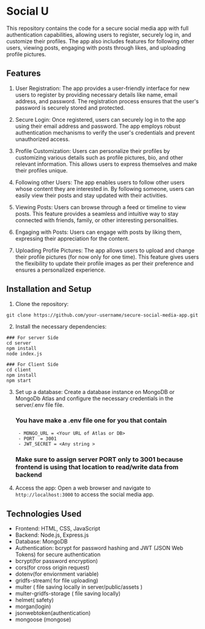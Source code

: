# Social U

This repository contains the code for a secure social media app with full authentication capabilities, allowing users to register, securely log in, and customize their profiles. The app also includes features for following other users, viewing posts, engaging with posts through likes, and uploading profile pictures.

## Features

1. User Registration: The app provides a user-friendly interface for new users to register by providing necessary details like name, email address, and password. The registration process ensures that the user's password is securely stored and protected.

2. Secure Login: Once registered, users can securely log in to the app using their email address and password. The app employs robust authentication mechanisms to verify the user's credentials and prevent unauthorized access.

3. Profile Customization: Users can personalize their profiles by customizing various details such as profile pictures, bio, and other relevant information. This allows users to express themselves and make their profiles unique.

4. Following other Users: The app enables users to follow other users whose content they are interested in. By following someone, users can easily view their posts and stay updated with their activities.

5. Viewing Posts: Users can browse through a feed or timeline to view posts. This feature provides a seamless and intuitive way to stay connected with friends, family, or other interesting personalities.

6. Engaging with Posts: Users can engage with posts by liking them, expressing their appreciation for the content.

7. Uploading Profile Pictures: The app allows users to upload and change their profile pictures (for now only for one time). This feature gives users the flexibility to update their profile images as per their preference and ensures a personalized experience.

## Installation and Setup

1. Clone the repository:

```
git clone https://github.com/your-username/secure-social-media-app.git
```

2. Install the necessary dependencies:

```
### For server Side
cd server
npm install
node index.js
```
```
### For Client Side
cd client
npm install
npm start 
```

3. Set up a database: Create a database instance on MongoDB or MongoDb Atlas and configure the necessary credentials in the server/.env file file.
    ### You have make a .env file one for you that contain
        - MONGO_URL = <Your URL of Atlas or DB>
        - PORT  = 3001
        - JWT_SECRET = <Any string >
    ### Make sure to assign server PORT only to 3001 because frontend is using that location to read/write data from backend
   
5. Access the app: Open a web browser and navigate to `http://localhost:3000` to access the social media app.

## Technologies Used

- Frontend: HTML, CSS, JavaScript
- Backend: Node.js, Express.js
- Database: MongoDB 
- Authentication: bcrypt for password hashing and JWT (JSON Web Tokens) for secure authentication
- bcrypt(for password encryption)
- cors(for cross origin request)
- dotenv(for enviornment variable)
- gridfs-stream( for file uploading)
- multer ( file saving locally in server/public/assets )
- multer-gridfs-storage ( file saving locally)
- helmet( safety)
- morgan(login)
- jsonwebtoken(authentication)
- mongoose (mongose)
